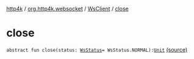 [http4k](../../index.md) / [org.http4k.websocket](../index.md) / [WsClient](index.md) / [close](./close.md)

# close

`abstract fun close(status: `[`WsStatus`](../-ws-status/index.md)` = WsStatus.NORMAL): `[`Unit`](https://kotlinlang.org/api/latest/jvm/stdlib/kotlin/-unit/index.html) [(source)](https://github.com/http4k/http4k/blob/master/http4k-core/src/main/kotlin/org/http4k/websocket/WsClient.kt#L5)